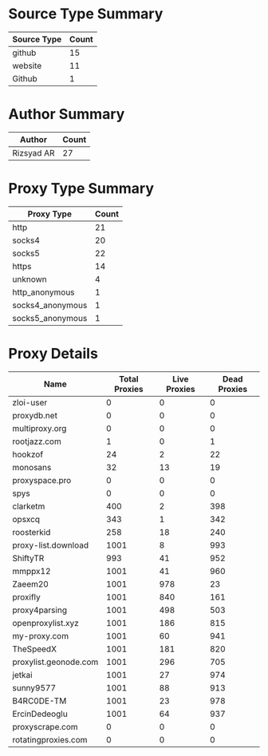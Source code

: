 # Source Type Summary

| Source Type | Count |
|-------------|-------|
| github | 15 |
| website | 11 |
| Github | 1 |


# Author Summary

| Author | Count |
|--------|-------|
| Rizsyad AR | 27 |


# Proxy Type Summary

| Proxy Type | Count |
|------------|-------|
| http | 21 |
| socks4 | 20 |
| socks5 | 22 |
| https | 14 |
| unknown | 4 |
| http_anonymous | 1 |
| socks4_anonymous | 1 |
| socks5_anonymous | 1 |


# Proxy Details

| Name | Total Proxies | Live Proxies | Dead Proxies |
|------|---------------|--------------|---------------|
| zloi-user | 0 | 0 | 0 |
| proxydb.net | 0 | 0 | 0 |
| multiproxy.org | 0 | 0 | 0 |
| rootjazz.com | 1 | 0 | 1 |
| hookzof | 24 | 2 | 22 |
| monosans | 32 | 13 | 19 |
| proxyspace.pro | 0 | 0 | 0 |
| spys | 0 | 0 | 0 |
| clarketm | 400 | 2 | 398 |
| opsxcq | 343 | 1 | 342 |
| roosterkid | 258 | 18 | 240 |
| proxy-list.download | 1001 | 8 | 993 |
| ShiftyTR | 993 | 41 | 952 |
| mmppx12 | 1001 | 41 | 960 |
| Zaeem20 | 1001 | 978 | 23 |
| proxifly | 1001 | 840 | 161 |
| proxy4parsing | 1001 | 498 | 503 |
| openproxylist.xyz | 1001 | 186 | 815 |
| my-proxy.com | 1001 | 60 | 941 |
| TheSpeedX | 1001 | 181 | 820 |
| proxylist.geonode.com | 1001 | 296 | 705 |
| jetkai | 1001 | 27 | 974 |
| sunny9577 | 1001 | 88 | 913 |
| B4RC0DE-TM | 1001 | 23 | 978 |
| ErcinDedeoglu | 1001 | 64 | 937 |
| proxyscrape.com | 0 | 0 | 0 |
| rotatingproxies.com | 0 | 0 | 0 |
